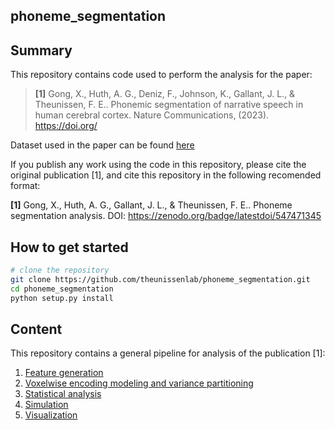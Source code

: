 ## phoneme_segmentation

## Summary

This repository contains code used to perform the analysis for the paper:

> **[1]** Gong, X., Huth, A. G., Deniz, F., Johnson, K., Gallant, J. L., & Theunissen, F. E..
> Phonemic segmentation of narrative speech in human cerebral cortex.
> Nature Communications, (2023). https://doi.org/

Dataset used in the paper can be found [here](https://gin.g-node.org/gallantlab/story_listening)

If you publish any work using the code in this repository, please cite the original publication [1], and cite this repository in the following recomended format:

**[1]** Gong, X., Huth, A. G., Gallant, J. L., & Theunissen, F. E.. Phoneme segmentation analysis. DOI: https://zenodo.org/badge/latestdoi/547471345

## How to get started
```bash
# clone the repository
git clone https://github.com/theunissenlab/phoneme_segmentation.git
cd phoneme_segmentation
python setup.py install

```

## Content
This repository contains a general pipeline for analysis of the publication [1]:
1. [Feature generation](phoneme_segmentation/features/io.py)
2. [Voxelwise encoding modeling and variance partitioning](phoneme_segmentation/modeling/modeling_wrapper.py)
3. [Statistical analysis](phoneme_segmentation/analysis/)
4. [Simulation](phoneme_segmentation/simulation/simulation_wrapper.py)
5. [Visualization](phoneme_segmentation/viz/) 
